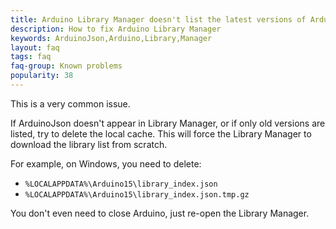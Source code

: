 ```yaml
---
title: Arduino Library Manager doesn't list the latest versions of ArduinoJson
description: How to fix Arduino Library Manager
keywords: ArduinoJson,Arduino,Library,Manager
layout: faq
tags: faq
faq-group: Known problems
popularity: 38
---
```


This is a very common issue.

If ArduinoJson doesn't appear in Library Manager, or if only old versions are listed, try to delete the local cache.
This will force the Library Manager to download the library list from scratch.

For example, on Windows, you need to delete:

* `%LOCALAPPDATA%\Arduino15\library_index.json`
* `%LOCALAPPDATA%\Arduino15\library_index.json.tmp.gz`

You don't even need to close Arduino, just re-open the Library Manager.
